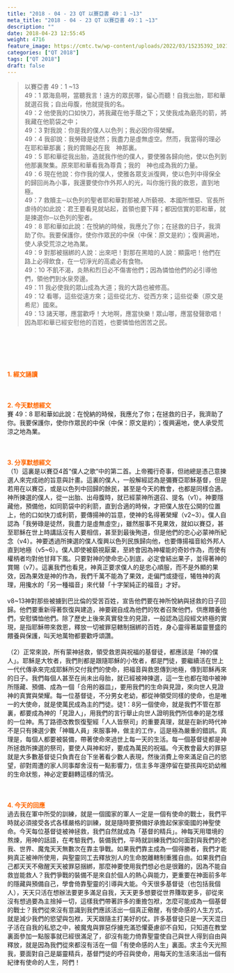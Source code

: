```yaml
---
title: "2018 - 04 - 23 QT 以賽亞書 49：1 ~13"
meta_title: "2018 - 04 - 23 QT 以賽亞書 49：1 ~13"
description: ""
date: 2018-04-23 12:55:45
weight: 4716
feature_image: https://cmtc.tw/wp-content/uploads/2022/03/15235392_10211799862337740_180693556567566654_o-1.webp
categories: ["QT 2018"]
tags: ["QT 2018"]
draft: false
---
```


<blockquote>以賽亞書 49：1 ~13<br />
49：1 眾海島啊，當聽我言！遠方的眾民哪，留心而聽！自我出胎，耶和華就選召我；自出母腹，他就提我的名。<br />
49：2 他使我的口如快刀，將我藏在他手蔭之下；又使我成為磨亮的箭，將我藏在他箭袋之中；<br />
49：3 對我說：你是我的僕人以色列；我必因你得榮耀。<br />
49：4 我卻說：我勞碌是徒然；我盡力是虛無虛空。然而，我當得的理必在耶和華那裏；我的賞賜必在我　神那裏。<br />
49：5 耶和華從我出胎，造就我作他的僕人，要使雅各歸向他，使以色列到他那裏聚集。原來耶和華看我為尊貴；我的　神也成為我的力量。<br />
49：6 現在他說：你作我的僕人，使雅各眾支派復興，使以色列中得保全的歸回尚為小事，我還要使你作外邦人的光，叫你施行我的救恩，直到地極。<br />
49：7 救贖主─以色列的聖者耶和華對那被人所藐視、本國所憎惡、官長所虐待的如此說：君王要看見就站起，首領也要下拜；都因信實的耶和華，就是揀選你─以色列的聖者。<br />
49：8 耶和華如此說：在悅納的時候，我應允了你；在拯救的日子，我濟助了你。我要保護你，使你作眾民的中保（中保：原文是約）；復興遍地，使人承受荒涼之地為業。<br />
49：9 對那被捆綁的人說：出來吧！對那在黑暗的人說：顯露吧！他們在路上必得飲食，在一切淨光的高處必有食物。<br />
49：10 不飢不渴，炎熱和烈日必不傷害他們；因為憐恤他們的必引導他們，領他們到水泉旁邊。<br />
49：11 我必使我的眾山成為大道；我的大路也被修高。<br />
49：12 看哪，這些從遠方來；這些從北方、從西方來；這些從秦（原文是希尼）國來。<br />
49：13 諸天哪，應當歡呼！大地啊，應當快樂！眾山哪，應當發聲歌唱！因為耶和華已經安慰他的百姓，也要憐恤他困苦之民。</blockquote><br />
&nbsp;<br />
<br />
&nbsp;<br />
<br />
<span style="color: #ff6600;"><strong>1. </strong><strong>經文誦讀</strong></span><br />
<br />
<span style="color: #ff6600;"><strong> </strong></span><br />
<br />
<span style="color: #ff6600;"><strong>2. 今天默想</strong><strong>經文<br />
</strong></span>賽 49：8 耶和華如此說：在悅納的時候，我應允了你；在拯救的日子，我濟助了你。我要保護你，使你作眾民的中保（中保：原文是約）；復興遍地，使人承受荒涼之地為業。<br />
<br />
&nbsp;<br />
<br />
<span style="color: #ff6600;"><strong>3. 分享默想經文<br />
</strong></span>（1）這裏是以賽亞4首“僕人之歌“中的第二首。上帝獨行奇事，但祂總是憑己意揀選人來完成祂的旨意與計畫。這裏的僕人，一般解經認為是彌賽亞耶穌基督，但是若用在以賽亞，或是以色列中回歸的餘民，甚至是今天的教會，也都是同樣合適。神所揀選的僕人，從一出胎、出母腹時，就已經蒙神所選召、提名（v1）。神要隱藏他，預備他，如同箭袋中的利箭，直到合適的時候，才把僕人放在公開的位置上，他的口如快刀或利箭，要傳揚神的旨意，使神的名得著榮耀（v2~3）。僕人自認為「我勞碌是徒然，我盡力是虛無虛空」，雖然服事不見果效，就如以賽亞，甚至耶穌在世上時講話沒有人要相信，甚至到最後殉道，但是他們的忠心必蒙神所紀念（v4）。神要透過所揀選的僕人復興以色列民族歸向他，也要傳揚福音給外邦人直到地極（v5~6）。僕人即使被藐視厭棄，至終會因為神權能的奇妙作為，而使有權柄者均對他甘拜下風。只要對神的使命忠心到底，必定會結出果子，並得著神的賞賜（v7）。這裏我們也看見，神真正要求僕人的是忠心順服，而不是外顯的果效，因為果效是神的作為，我們千萬不能為了果效，走偏門或捷徑，犧牲神的真理，用攙水的「另一種福音」來代替「十字架純正的福音」才好。<br />
<br />
v8~13神對那些被擄到巴比倫的受苦百姓，宣告他們要在神所悅納與拯救的日子回歸。他們要重新得著恢復與建造，神要親自成為他們的牧者召聚他們，供應餵養他們，安慰憐恤他們。除了歷史上後來真實發生的見證，一般認為這段經文終極的實現，是指耶穌帶來救恩，釋放一切被罪惡轄制捆綁的百姓，身心靈得著屬靈豐盛的餵養與保護，叫天地萬物都要歡呼頌讚。<br />
<br />
（2）正常來說，所有蒙神拯救，領受救恩與祝福的基督徒，都應該是「神的僕人」。耶穌是大牧者，我們則都是跟隨耶穌的小牧者，都是門徒，要繼續活在世上一代代傳承來完成耶穌所交付我們的使命，把福音與救恩傳到地極，傳到耶穌再來的日子。我們每個人甚至在尚未出母胎，就已經被神揀選，這一生也都在暗中被神所隱藏、預備、成為一個「合用的器皿」，要用我們的生命與見證，來向世人見證神的真實與榮耀。每一位基督徒，不分男女老幼，都從神領受同樣的使命，也是唯一的大使命，就是使萬民成為主的門徒。徒1：8另一個使命，就是我們不管在那裏，都要成為神的「見證人」，用我們的言行舉止向世人證明我們所信奉的是怎樣的一位神。馬丁路德改教恢復聖經「人人皆祭司」的重要真理，就是在新約時代神不是只有揀選少數「神職人員」來服事神，做主的工作，這是極為嚴重的錯誤。真理是，每個人都要被裝備，帶著使命來過世上每一天的生活。每一個基督徒都是神所拯救所揀選的祭司，要使人與神和好，要成為萬民的祝福。今天教會最大的罪惡就是大多數基督徒只負責在台下坐著看少數人表現，然後消費上帝來滿足自己的慾望，卻對周遭的家人同事鄰舍沒有一點影響力，信主多年還停留在嬰孩與吃奶幼稚的生命狀態，神必定要翻轉這樣的情況。<br />
<br />
&nbsp;<br />
<br />
<span style="color: #ff6600;"><strong>4. 今天的回應<br />
</strong></span>過去我在軍中所受的訓練，就是一個國家的軍人一定是一個有使命的戰士，我們平時就必須接受各式各樣嚴格的訓練，就是隨時要預備好承擔起保家衛國的神聖使命。今天每位基督徒被神拯救，我們自然就成為「基督的精兵」。神每天用環境的熬煉，用神的話語，在考驗我們，裝備我們，平時就訓練我們如何面對與我們的老我、世界、魔鬼天天無數次在靠主爭戰。如果我們靠主成為一個得勝者，我們才能夠真正被神所使用，與聖靈同工去釋放別人的生命脫離轄制重獲自由。如果我們自己都天天不儆醒天天被罪惡捆綁，那麼神要使用我們想必也是很難的，因為不能自救豈能救人？我們爭戰的裝備不是來自於個人的熱心與能力，更重要在神面前多年的隱藏與預備自己，學會倚靠聖靈的引導與大能。今天很多基督徒（也包括我個人），天天只活在想辦法要更多滿足自我，天天更多想要從世界賺取更多，卻從來沒有想過要為主捨掉一切，這樣我們帶著許多的重擔包袱，怎麼可能成為一個基督的戰士？我們從來沒有意識到我們應該活出一個真正儆醒，有使命感的人生方式，就是減少我們的慾望與包袱，天天跟隨主打美好的仗。許多基督徒只是一天天混日子活在自我的私慾之中，被魔鬼與罪惡俘擄充滿恐懼憂慮卻不自知，只知道在教堂裏面參加一點服事就已經很滿足了，卻沒有能力倚靠聖靈使自己與世人得到自由與釋放，就是因為我們從來都沒有活在一個「有使命感的人生」裏面。求主今天光照我，要面對自己是屬靈精兵，基督門徒的呼召與使命，用每天的生活來活出一個有紀律有使命的人生，阿們！<br />
<br />
&nbsp;
        